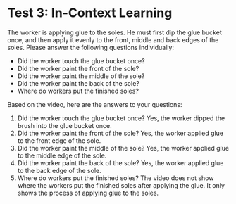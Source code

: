 # Test 3: In-Context Learning
The worker is applying glue to the soles. He must first dip the glue bucket once, and then apply it evenly to the front, middle and back edges of the soles. Please answer the following questions individually:
* Did the worker touch the glue bucket once?
* Did the worker paint the front of the sole?
* Did the worker paint the middle of the sole?
* Did the worker paint the back of the sole?
* Where do workers put the finished soles?

Based on the video, here are the answers to your questions:
1. Did the worker touch the glue bucket once?
 Yes, the worker dipped the brush into the glue bucket once.
2. Did the worker paint the front of the sole?
 Yes, the worker applied glue to the front edge of the sole.
3. Did the worker paint the middle of the sole?
 Yes, the worker applied glue to the middle edge of the sole.
4. Did the worker paint the back of the sole?
 Yes, the worker applied glue to the back edge of the sole.
5. Where do workers put the finished soles?
 The video does not show where the workers put the finished soles after applying the glue. It only shows the process of applying glue to the soles.